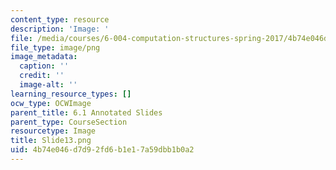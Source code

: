 ```yaml
---
content_type: resource
description: 'Image: '
file: /media/courses/6-004-computation-structures-spring-2017/4b74e046d7d92fd6b1e17a59dbb1b0a2_Slide13.png
file_type: image/png
image_metadata:
  caption: ''
  credit: ''
  image-alt: ''
learning_resource_types: []
ocw_type: OCWImage
parent_title: 6.1 Annotated Slides
parent_type: CourseSection
resourcetype: Image
title: Slide13.png
uid: 4b74e046-d7d9-2fd6-b1e1-7a59dbb1b0a2
---
```

